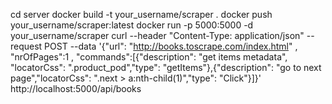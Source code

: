 cd server
docker build -t your_username/scraper .
docker push your_username/scraper:latest
docker run -p 5000:5000 -d your_username/scraper
curl --header "Content-Type: application/json"   --request POST   --data '{"url": "http://books.toscrape.com/index.html" , "nrOfPages":1 , "commands":[{"description": "get items metadata", "locatorCss": ".product_pod","type": "getItems"},{"description": "go to next page","locatorCss": ".next > a:nth-child(1)","type": "Click"}]}'   http://localhost:5000/api/books